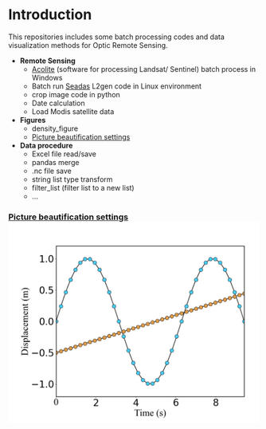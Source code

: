# Introduction

This repositories includes some batch processing codes and data visualization methods for Optic Remote Sensing. 

- **Remote Sensing**
  - [Acolite](https://github.com/acolite/acolite) (software for processing Landsat/ Sentinel) batch process in Windows
  - Batch run [Seadas](https://seadas.gsfc.nasa.gov/downloads/#CommandLineConfig) L2gen code in Linux environment
  - crop image code in python
  - Date calculation
  - Load Modis satellite data
- **Figures**
  - density_figure
  - [Picture beautification settings](/Figures/figure_setting_example.py)
- **Data procedure**
  - Excel file read/save
  - pandas merge
  - .nc file save
  - string list type transform
  - filter_list (filter list to a new list)
  - ...



### [Picture beautification settings](/Figures/figure_setting_example.py)![](./Figures/Beautiful.jpeg)